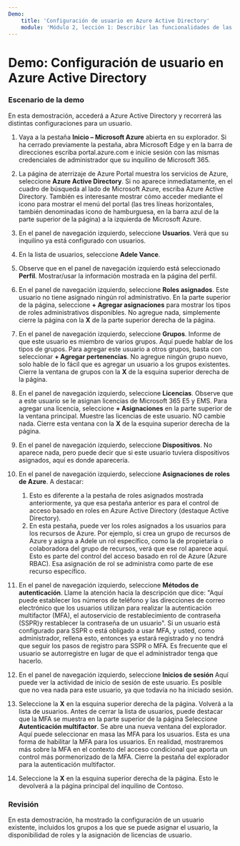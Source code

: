 ```yaml
---
Demo:
    title: 'Configuración de usuario en Azure Active Directory'
    module: 'Módulo 2, lección 1: Describir las funcionalidades de las soluciones de administración de identidades y acceso de Microsoft: Explorar los servicios y tipos de identidad de Azure AD'
---
```


# Demo: Configuración de usuario en Azure Active Directory

### Escenario de la demo

En esta demostración, accederá a Azure Active Directory y recorrerá las distintas configuraciones para un usuario.

1. Vaya a la pestaña **Inicio – Microsoft Azure** abierta en su explorador.  Si ha cerrado previamente la pestaña, abra Microsoft Edge y en la barra de direcciones escriba portal.azure.com e inicie sesión con las mismas credenciales de administrador que su inquilino de Microsoft 365.

1. La página de aterrizaje de Azure Portal muestra los servicios de Azure, seleccione **Azure Active Directory**. Si no aparece inmediatamente, en el cuadro de búsqueda al lado de Microsoft Azure, escriba Azure Active Directory.  También es interesante mostrar cómo acceder mediante el icono para mostrar el menú del portal (las tres líneas horizontales, también denominadas icono de hamburguesa, en la barra azul de la parte superior de la página) a la izquierda de Microsoft Azure.

1. En el panel de navegación izquierdo, seleccione **Usuarios**. Verá que su inquilino ya está configurado con usuarios.

1. En la lista de usuarios, seleccione **Adele Vance**.

1. Observe que en el panel de navegación izquierdo está seleccionado **Perfil**.  Mostrar/usar la información mostrada en la página del perfil.

1. En el panel de navegación izquierdo, seleccione **Roles asignados**.  Este usuario no tiene asignado ningún rol administrativo.  En la parte superior de la página, seleccione **+ Agregar asignaciones** para mostrar los tipos de roles administrativos disponibles.  No agregue nada, simplemente cierre la página con la **X** de la parte superior derecha de la página.

1. En el panel de navegación izquierdo, seleccione **Grupos**.  Informe de que este usuario es miembro de varios grupos.  Aquí puede hablar de los tipos de grupos.  Para agregar este usuario a otros grupos, basta con seleccionar **+ Agregar pertenencias**.  No agregue ningún grupo nuevo, solo hable de lo fácil que es agregar un usuario a los grupos existentes. Cierre la ventana de grupos con la **X** de la esquina superior derecha de la página.

1. En el panel de navegación izquierdo, seleccione **Licencias**. Observe que a este usuario se le asignan licencias de Microsoft 365 E5 y EMS.  Para agregar una licencia, seleccione **+ Asignaciones** en la parte superior de la ventana principal.  Muestre las licencias de este usuario. NO cambie nada.  Cierre esta ventana con la **X** de la esquina superior derecha de la página.

1. En el panel de navegación izquierdo, seleccione **Dispositivos**.  No aparece nada, pero puede decir que si este usuario tuviera dispositivos asignados, aquí es donde aparecería.

1. En el panel de navegación izquierdo, seleccione **Asignaciones de roles de Azure**.  A destacar:
    1. Esto es diferente a la pestaña de roles asignados mostrada anteriormente, ya que esa pestaña anterior es para el control de acceso basado en roles en Azure Active Directory (destaque Active Directory).
    1. En esta pestaña, puede ver los roles asignados a los usuarios para los recursos de Azure. Por ejemplo, si crea un grupo de recursos de Azure y asigna a Adele un rol específico, como la de propietaria o colaboradora del grupo de recursos, verá que ese rol aparece aquí. Esto es parte del control del acceso basado en rol de Azure (Azure RBAC). Esa asignación de rol se administra como parte de ese recurso específico.

1. En el panel de navegación izquierdo, seleccione **Métodos de autenticación**.  Llame la atención hacia la descripción que dice: "Aquí puede establecer los números de teléfono y las direcciones de correo electrónico que los usuarios utilizan para realizar la autenticación multifactor (MFA), el autoservicio de restablecimiento de contraseña (SSPR)y restablecer la contraseña de un usuario". Si un usuario está configurado para SSPR o está obligado a usar MFA, y usted, como administrador, rellena esto, entonces ya estará registrado y no tendrá que seguir los pasos de registro para SSPR o MFA.  Es frecuente que el usuario se autorregistre en lugar de que el administrador tenga que hacerlo.

1. En el panel de navegación izquierdo, seleccione **Inicios de sesión**  Aquí puede ver la actividad de inicio de sesión de este usuario.  Es posible que no vea nada para este usuario, ya que todavía no ha iniciado sesión.

1. Seleccione la **X** en la esquina superior derecha de la página. Volverá a la lista de usuarios.  Antes de cerrar la lista de usuarios, puede destacar que la MFA se muestra en la parte superior de la página  Seleccione **Autenticación multifactor**.  Se abre una nueva ventana del explorador.  Aquí puede seleccionar en masa las MFA para los usuarios.  Esta es una forma de habilitar la MFA para los usuarios.  En realidad, mostraremos más sobre la MFA en el contexto del acceso condicional que aporta un control más pormenorizado de la MFA.  Cierre la pestaña del explorador para la autenticación multifactor.

1. Seleccione la **X** en la esquina superior derecha de la página. Esto le devolverá a la página principal del inquilino de Contoso.

### Revisión

En esta demostración, ha mostrado la configuración de un usuario existente, incluidos los grupos a los que se puede asignar el usuario, la disponibilidad de roles y la asignación de licencias de usuario.
